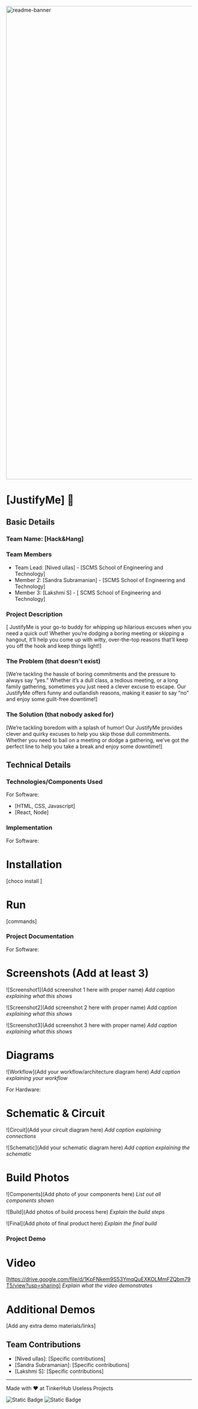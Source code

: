 <img width="1280" alt="readme-banner" src="https://github.com/user-attachments/assets/35332e92-44cb-425b-9dff-27bcf1023c6c">

# [JustifyMe] 🎯


## Basic Details
### Team Name: [Hack&Hang]


### Team Members
- Team Lead: [Nived ullas] - [SCMS School of Engineering and Technology]
- Member 2: [Sandra Subramanian] - [SCMS School of Engineering and Technology]
- Member 3: [Lakshmi S] - [ SCMS School of Engineering and Technology]

### Project Description
[ JustifyMe is your go-to buddy for whipping up hilarious excuses when you need a quick out! Whether you’re dodging a boring meeting or skipping a hangout, it’ll help you come up with witty, over-the-top reasons that’ll keep you off the hook and keep things light!]

### The Problem (that doesn't exist)
[We’re tackling the hassle of boring commitments and the pressure to always say “yes.” Whether it’s a dull class, a tedious meeting, or a long family gathering, sometimes you just need a clever excuse to escape. Our JustifyMe offers funny and outlandish reasons, making it easier to say “no” and enjoy some guilt-free downtime!]

### The Solution (that nobody asked for)
[We’re tackling boredom with a splash of humor! Our JustifyMe provides clever and quirky excuses to help you skip those dull commitments. Whether you need to bail on a meeting or dodge a gathering, we’ve got the perfect line to help you take a break and enjoy some downtime!]

## Technical Details
### Technologies/Components Used
For Software:
- [HTML, CSS, Javascript]
- [React, Node]


### Implementation
For Software:
# Installation
[choco install ]

# Run
[commands]

### Project Documentation
For Software:

# Screenshots (Add at least 3)
![Screenshot1](Add screenshot 1 here with proper name)
*Add caption explaining what this shows*

![Screenshot2](Add screenshot 2 here with proper name)
*Add caption explaining what this shows*

![Screenshot3](Add screenshot 3 here with proper name)
*Add caption explaining what this shows*

# Diagrams
![Workflow](Add your workflow/architecture diagram here)
*Add caption explaining your workflow*

For Hardware:

# Schematic & Circuit
![Circuit](Add your circuit diagram here)
*Add caption explaining connections*

![Schematic](Add your schematic diagram here)
*Add caption explaining the schematic*

# Build Photos
![Components](Add photo of your components here)
*List out all components shown*

![Build](Add photos of build process here)
*Explain the build steps*

![Final](Add photo of final product here)
*Explain the final build*

### Project Demo
# Video
[https://drive.google.com/file/d/1KpFNkem9S53YmqQuEXKOLMmFZQbm79T5/view?usp=sharing]
*Explain what the video demonstrates*

# Additional Demos
[Add any extra demo materials/links]

## Team Contributions
- [Nived ullas]: [Specific contributions]
- [Sandra Subramanian]: [Specific contributions]
- [Lakshmi S]: [Specific contributions]

---
Made with ❤️ at TinkerHub Useless Projects 

![Static Badge](https://img.shields.io/badge/TinkerHub-24?color=%23000000&link=https%3A%2F%2Fwww.tinkerhub.org%2F)
![Static Badge](https://img.shields.io/badge/UselessProject--24-24?link=https%3A%2F%2Fwww.tinkerhub.org%2Fevents%2FQ2Q1TQKX6Q%2FUseless%2520Projects)



